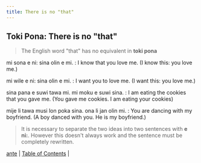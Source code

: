 ```yaml
---
title: There is no "that"
---
```


## Toki Pona: There is no "that"

> The English word "that" has no equivalent in **toki pona**

mi sona e ni: sina olin e mi.
: I know that you love me. (I know this: you love me.)

mi wile e ni: sina olin e mi.
: I want you to love me. (I want this: you love me.)

sina pana e suwi tawa mi. mi moku e suwi sina.
: I am eating the cookies that you gave me. (You gave me cookies. I am eating your cookies)

mije li tawa musi lon poka sina. ona li jan olin mi.
: You are dancing with my boyfriend. (A boy danced with you. He is my boyfriend.)

> It is necessary to separate the two ideas into two sentences with **e ni:**. However this doesn't always work and the sentence must be completely rewritten.

[ante](67ante.md) | [Table of Contents](toc.md) |